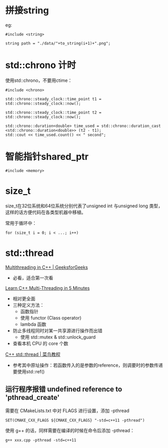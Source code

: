 
# 拼接string

eg:
```
#include <string>

string path = "./data/"+to_string(i+1)+".png";
```

# std::chrono 计时
使用std::chrono，不要用ctime：
```
#include <chrono>

std::chrono::steady_clock::time_point t1 = std::chrono::steady_clock::now();

std::chrono::steady_clock::time_point t2 = std::chrono::steady_clock::now();

std::chrono::duration<double> time_used = std::chrono::duration_cast <std::chrono::duration<double>> (t2 - t1);
std::cout << time_used.count() << " second"; 
```

# 智能指针shared_ptr
```
#include <memory>
```

# size_t
size_t在32位系统和64位系统分别代表了unsigned int 与unsigned long 类型，这样的话方便代码在各类型机器中移植。

常用于循环中：
```
for (size_t i = 0; i < ...; i++)
```

# std::thread
[Multithreading in C++ | GeeksforGeeks](https://www.geeksforgeeks.org/multithreading-in-cpp/) 
* 必看，适合第一次看

[Learn C++ Multi-Threading in 5 Minutes](https://hackernoon.com/learn-c-multi-threading-in-5-minutes-8b881c92941f)
* 相对更全面
* 三种定义方法：
    * 函数指针
    * 使用 functor (Class operator)
    * lambda 函数
* 防止多线程同时对某一共享源进行操作而出错
    * 使用 std::mutex & std::unlock_guard
* 查看本机 CPU 的 core 个数

[C++ std::thread | 菜鸟教程](https://www.runoob.com/w3cnote/cpp-std-thread.html)
* 参考其中原址操作：若函数传入的是参数的reference，则调要时的参数传递要使用std::ref()


## 运行程序报错 undefined reference to 'pthread_create'
需要在 CMakeLists.txt 中对 FLAGS 进行设置，添加 -pthread
```
SET(CMAKE_CXX_FLAGS ${CMAKE_CXX_FLAGS} "-std=c++11 -pthread")
```

使用 g++ 的话，同样需要在编译的时候在命令后添加 -pthread：
```
g++ xxx.cpp -pthread -std=c++11
```